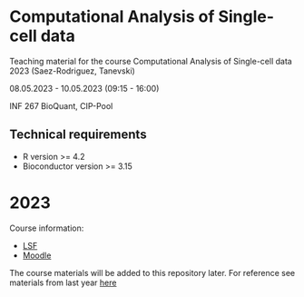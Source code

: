 # Computational Analysis of Single-cell data

Teaching material for the course Computational Analysis of Single-cell data 2023 (Saez-Rodriguez, Tanevski)

08.05.2023 - 10.05.2023 (09:15 - 16:00)

INF 267 BioQuant, CIP-Pool



## Technical requirements

- R version >= 4.2
- Bioconductor version >= 3.15


# 2023

Course information: 
- [LSF](https://lsf.uni-heidelberg.de/qisserver/rds?state=verpublish&status=init&vmfile=no&publishid=384927&moduleCall=webInfo&publishConfFile=webInfo&publishSubDir=veranstaltung)
- [Moodle](https://moodle.uni-heidelberg.de/enrol/index.php?id=16062)

The course materials will be added to this repository later. For reference see materials from last year [here](https://github.com/saezlab/Singlecell_course_2022)
